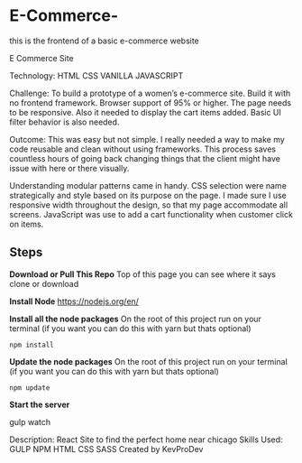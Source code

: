 # E-Commerce-
this is the frontend of a basic e-commerce website

E Commerce Site

Technology: HTML CSS VANILLA JAVASCRIPT

Challenge: 
To build a prototype of a women’s e-commerce site. Build it with no frontend framework. Browser support of 95% or higher. The page needs to be responsive. Also it needed to display the cart items added. Basic UI filter behavior is also needed. 

Outcome: 
This was easy but not simple. I really needed a way to make my code reusable and clean without using frameworks. This process saves countless hours of going back changing things that the client might have issue with here or there visually. 

Understanding modular patterns came in handy. CSS selection were name strategically and style based on its purpose on the page. I made sure I use responsive width throughout the design, so that my page accommodate all screens. JavaScript was use to add a cart functionality when customer click on items.


**Steps**
---------

**Download or Pull This Repo**
	Top of this page you can see where it says clone or download

 **Install Node**
	https://nodejs.org/en/

 **Install all the node packages** 
On the root of this project run on your terminal (if you want you can do this with yarn but thats optional)
    
    npm install
    
 **Update the node packages** 
On the root of this project run on your terminal (if you want you can do this with yarn but thats optional)
    
    npm update


**Start the server**

  gulp watch



Description: React Site to find the perfect home near chicago
Skills Used: GULP NPM HTML CSS SASS
Created by KevProDev
